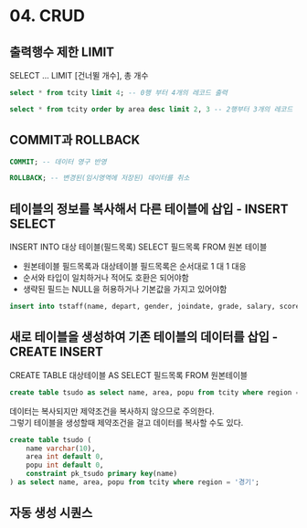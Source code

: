 # 04. CRUD


## 출력행수 제한 LIMIT

SELECT ... LIMIT [건너뛸 개수], 총 개수

```sql
select * from tcity limit 4; -- 0행 부터 4개의 레코드 출력

select * from tcity order by area desc limit 2, 3 -- 2행부터 3개의 레코드 출력
```

## COMMIT과 ROLLBACK
```sql
COMMIT; -- 데이터 영구 반영

ROLLBACK; -- 변경된(임시영역에 저장된) 데이터를 취소
```

## 테이블의 정보를 복사해서 다른 테이블에 삽입 - INSERT SELECT

INSERT INTO 대상 테이블(필드목록) SELECT 필드목록 FROM 원본 테이블
- 원본테이블 필드목록과 대상테이블 필드목록은 순서대로 1 대 1 대응
- 순서와 타입이 일치하거나 적어도 호환은 되어야함
- 생략된 필드는 NULL을 허용하거나 기본값을 가지고 있어야함

```sql
insert into tstaff(name, depart, gender, joindate, grade, salary, score) select name, region, metro, '2020-06-29', '신입', area, popu from tcity where region = '경기';
```

## 새로 테이블을 생성하여 기존 테이블의 데이터를 삽입 - CREATE INSERT

CREATE TABLE 대상테이블 AS SELECT 필드목록 FROM 원본테이블

```sql
create table tsudo as select name, area, popu from tcity where region = '경기';
```

데이터는 복사되지만 제약조건을 복사하지 않으므로 주의한다.  
그렇기 테이블을 생성할때 제약조건을 걸고 데이터를 복사할 수도 있다.

```sql
create table tsudo (
	name varchar(10),
    area int default 0,
    popu int default 0,
    constraint pk_tsudo primary key(name)
) as select name, area, popu from tcity where region = '경기';
```

## 자동 생성 시퀀스

